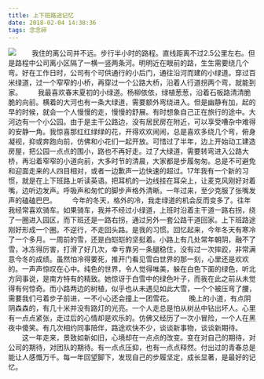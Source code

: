 ```yaml
---
title: 上下班路途记忆
date: 2018-02-04 14:38:36
tags: 念念碎
---
```

![](https://cdn.monniya.com/blogpic/2018/dailycommute01.jpg)
  我住的离公司并不远。步行半小时的路程。直线距离不过2.5公里左右。但是路程中公司离小区隔了一横一竖两条河。明明近在眼前的路，生生需要绕几个弯。好在工作日时，公司有个可供通行的小后门，通往沿河而建的小绿道。穿过百米绿道，过一个窄窄的小桥，再穿过一个公路大桥，沿着人行道拐两个弯，就能到家。
  我最喜欢春末夏初的小绿道。杨柳依依，绿植葱葱，沿着石板路清清脆脆的向前。横着的大河也有一条大绿道，需要额外弯绕进入。但是幽静有加，起的早的时候，就会一个人慢慢的走，慢慢的舒展。有时想象自己正在旅行的途中。大河边有一个小公园。由于是主干公路边，没有居民房在附近，可以享受嘈杂中难得的安静一角。我惊喜那红红绿绿的花，开得欢欢闹闹，总是喜欢多绕几个弯，俯身凝视，抑或奔跑向前，仿佛和小花们一起开放。可惜过了半年，边上开始动工建造房屋，把公园一点点的围小，路也不再好走。过了大绿道，需要转弯进入公路大桥，再沿着窄窄的小道向前，大多时节的清晨，大家都是步履匆匆。总是不可避免和迎面走来的人四目相对，或者一边歉声一边快速的超过。17年我有一个新的习惯，就是在上下班路上听读英语。把耳机的一边线挂在耳朵上，让麦克风刚好对着嘴，边听边发声。呼吸声和匆忙的脚步声格外清晰。一年过来，至少克服了张嘴发声的磕磕巴巴。
  今年的冬天，格外的冷，我走绿道的机会反而变多了。往年我经常喜欢骑车。如果骑车，我并不经过小绿道，上班时沿着主干道一路右拐，绕了一圈进入园区，而下班还是一路右拐，通过另外一套公路干道回家。上下班路途刚好形成一个圈。不逆行，不走回头路。是我的习惯。回忆起来，今年冬天有寒冷了一个多月。一周前的雪，还是白皑皑的坚挺着。小路上有几处常年朝阴，融不了雪，冰冻得厉害，打滑了好几次，幸亏靠另一条腿稳住，没有过一次摔跤，非常满意今冬的成绩。虽然怕冷得要死，推开门看见雪白世界的那一刻，心里还是欢欢的。一声声惊叹在心中。纯色的世界，令人觉得唯美，躲在白色下面的绿色，听北方同事说，是南方特有的精致。她惊讶于白雪中的绿色叶子，而我在此之前从未觉得有何惊奇。而小路两边的树植，似乎也从未遇见如此大雪，一个个被压弯了腰，需要我们弓着步子前进，一不小心还会撞上一团雪花。
  晚上的小道，有点阴阴森森的，有几十米并没有路灯的光亮。一个人走总是怕从树丛中钻出坏人。心里有一点点紧张，走过后的心情却是欢乐的。仿佛又经历了一次小冒险，一个人在黑夜中傻笑。有几次相约同事陪伴，路途欢快不少，谈谈新事物，谈谈新期待。
  这一年走来，景致如新如旧，心境却在一点点的改变。变在对自己的期待，对公司的期待，对团队的期待。有一点点压抑，也有一点点释然。付出过的青春总是能让人感慨万千。每一年回望脚下，发现自己的步履坚定，成长显著，是最好的记忆。